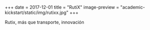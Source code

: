 +++
date = 2017-12-01
title = "RutiX"
image-preview = "academic-kickstart/static/img/rutixx.jpg"
+++


Rutix, más que transporte, innovación
